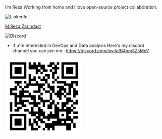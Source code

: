 I’m Reza Working from home and I love open-source project collaboration.

![LinkedIn](https://img.shields.io/badge/linkedin-%230077B5.svg?style=for-the-badge&logo=linkedin&logoColor=white)

<div class="badge-base LI-profile-badge" data-locale="en_US" data-size="large" data-theme="dark" data-type="HORIZONTAL" data-vanity="goldenhand76" data-version="v1"><a class="badge-base__link LI-simple-link" href="https://ir.linkedin.com/in/goldenhand76?trk=profile-badge">M.Reza Zarindast</a>
</div>

![Discord](https://img.shields.io/badge/Discord-%235865F2.svg?style=for-the-badge&logo=discord&logoColor=white)
- If u're interested in DevOps and Data analysis Here's my discord channel you can join me :
https://discord.com/invite/B4nm3ZsMeV

<img src='img/Untitled.svg' width='250'>
<!---
R-Goldenhand/R-Goldenhand is a ✨ special ✨ repository because its `README.md` (this file) appears on your GitHub profile.
You can click the Preview link to take a look at your changes.
--->
